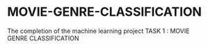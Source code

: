 # MOVIE-GENRE-CLASSIFICATION
The completion of the machine learning project TASK 1 : MOVIE GENRE CLASSIFICATION
